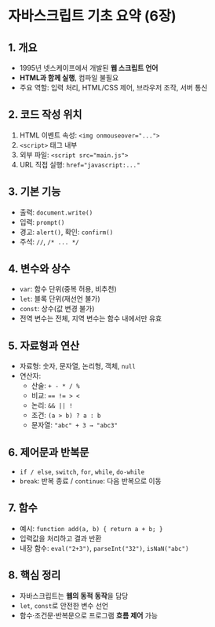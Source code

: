 # 자바스크립트 기초 요약 (6장)

## 1. 개요
- 1995년 넷스케이프에서 개발된 **웹 스크립트 언어**
- **HTML과 함께 실행**, 컴파일 불필요
- 주요 역할: 입력 처리, HTML/CSS 제어, 브라우저 조작, 서버 통신

## 2. 코드 작성 위치
1. HTML 이벤트 속성: `<img onmouseover="...">`
2. `<script>` 태그 내부
3. 외부 파일: `<script src="main.js">`
4. URL 직접 실행: `href="javascript:..."`

## 3. 기본 기능
- 출력: `document.write()`
- 입력: `prompt()`
- 경고: `alert()`, 확인: `confirm()`
- 주석: `//`, `/* ... */`

## 4. 변수와 상수
- `var`: 함수 단위(중복 허용, 비추천)
- `let`: 블록 단위(재선언 불가)
- `const`: 상수(값 변경 불가)
- 전역 변수는 전체, 지역 변수는 함수 내에서만 유효

## 5. 자료형과 연산
- 자료형: 숫자, 문자열, 논리형, 객체, `null`
- 연산자:
  - 산술: `+ - * / %`
  - 비교: `== != > <`
  - 논리: `&& || !`
  - 조건: `(a > b) ? a : b`
  - 문자열: `"abc" + 3 → "abc3"`

## 6. 제어문과 반복문
- `if / else`, `switch`, `for`, `while`, `do-while`
- `break`: 반복 종료 / `continue`: 다음 반복으로 이동

## 7. 함수
- 예시: `function add(a, b) { return a + b; }`
- 입력값을 처리하고 결과 반환
- 내장 함수: `eval("2+3")`, `parseInt("32")`, `isNaN("abc")`

## 8. 핵심 정리
- 자바스크립트는 **웹의 동적 동작**을 담당
- `let`, `const`로 안전한 변수 선언
- 함수·조건문·반복문으로 프로그램 **흐름 제어** 가능

